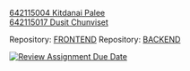 [642115004 Kitdanai Palee ](https://github.com/KPX1164) <br/>
[642115017 Dusit Chunviset ](https://github.com/DeitYzS) <br/>

Repository: [FRONTEND](https://github.com/DeitYzS/project-02-discode-version-0-2-frontend) 
Repository: [BACKEND](https://github.com/SE331-2023-project1/project-02-discode-version-0-2) <br/>


[![Review Assignment Due Date](https://classroom.github.com/assets/deadline-readme-button-24ddc0f5d75046c5622901739e7c5dd533143b0c8e959d652212380cedb1ea36.svg)](https://classroom.github.com/a/lqwrJucr)



